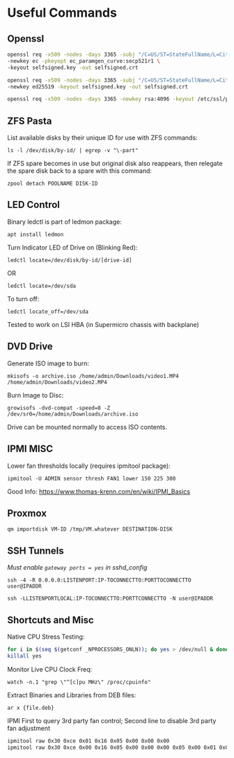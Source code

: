 # Useful Commands

## Openssl

```bash
openssl req -x509 -nodes -days 3365 -subj "/C=US/ST=StateFullName/L=CityFullName/O=/CN=localhost/emailAddress=admin@example.com" \
-newkey ec -pkeyopt ec_paramgen_curve:secp521r1 \
-keyout selfsigned.key -out selfsigned.crt
```

```bash
openssl req -x509 -nodes -days 3365 -subj "/C=US/ST=StateFullName/L=CityFullName/O=/CN=localhost/emailAddress=admin@example.com" \
-newkey ed25519 -keyout selfsigned.key -out selfsigned.crt
```

```bash
openssl req -x509 -nodes -days 3365 -newkey rsa:4096 -keyout /etc/ssl/private/nginx-selfsigned.key -out /etc/ssl/certs/nginx-selfsigned.crt
```

## ZFS Pasta

List available disks by their unique ID for use with ZFS commands:

`ls -l /dev/disk/by-id/ | egrep -v "\-part"`

If ZFS spare becomes in use but original disk also reappears, then relegate the spare disk back to a spare with this command:

`zpool detach POOLNAME DISK-ID`

## LED Control

Binary ledctl is part of ledmon package:

`apt install ledmon`

Turn Indicator LED of Drive on (Blinking Red):

`ledctl locate=/dev/disk/by-id/[drive-id]`

OR

`ledctl locate=/dev/sda`

To turn off:

`ledctl locate_off=/dev/sda`

Tested to work on LSI HBA (in Supermicro chassis with backplane)

## DVD Drive

Generate ISO image to burn:

`mkisofs -o archive.iso /home/admin/Downloads/video1.MP4 /home/admin/Downloads/video2.MP4`

Burn Image to Disc:

`growisofs -dvd-compat -speed=8 -Z /dev/sr0=/home/admin/Downloads/archive.iso`

Drive can be mounted normally to access ISO contents.

## IPMI MISC

Lower fan thresholds locally (requires ipmitool package):

`ipmitool -U ADMIN sensor thresh FAN1 lower 150 225 300`

Good Info: <https://www.thomas-krenn.com/en/wiki/IPMI_Basics>

## Proxmox

`qm importdisk VM-ID /tmp/VM.whatever DESTINATION-DISK`

## SSH Tunnels

*Must enable `gateway ports = yes` in sshd_config*

`ssh -4 -R 0.0.0.0:LISTENPORT:IP-TOCONNECTTO:PORTTOCONNECTTO user@IPADDR`

`ssh -LLISTENPORTLOCAL:IP-TOCONNECTTO:PORTTCONNECTTO -N user@IPADDR`

## Shortcuts and Misc

Native CPU Stress Testing:

```bash
for i in $(seq $(getconf _NPROCESSORS_ONLN)); do yes > /dev/null & done
killall yes
```

Monitor Live CPU Clock Freq:

`watch -n.1 "grep \"^[c]pu MHz\" /proc/cpuinfo"`

Extract Binaries and Libraries from DEB files:

`ar x {file.deb}`

IPMI First to query 3rd party fan control; Second line to disable 3rd party fan adjustment

```bash
ipmitool raw 0x30 0xce 0x01 0x16 0x05 0x00 0x00 0x00
ipmitool raw 0x30 0xce 0x00 0x16 0x05 0x00 0x00 0x00 0x05 0x00 0x01 0x00 0x00
```
